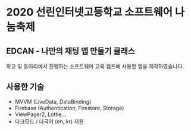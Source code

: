 # 2020 선린인터넷고등학교 소프트웨어 나눔축제
## EDCAN - 나만의 채팅 앱 만들기 클래스
학교 및 동아리에서 진행하는 소프트웨어 교육 캠프에 사용할 앱을 제작하였습니다.

## 사용한 기술
- MVVM (LiveData, DataBinding)
- Firebase (Authentication, Firestore, Storage)
- ViewPager2, Lottie...
- 다크모드 / 다국어 (en, kr) 지원
